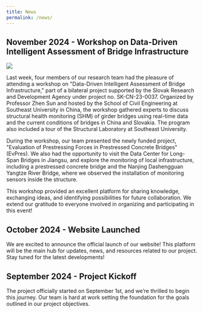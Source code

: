```yaml
---
title: News
permalink: /news/
---
```


## November 2024 - Workshop on Data-Driven Intelligent Assessment of Bridge Infrastructure
 <img src="/images/china.jpg"/>

Last week, four members of our research team had the pleasure of attending a workshop on "Data-Driven Intelligent Assessment of Bridge Infrastructure," part of a bilateral project supported by the Slovak Research and Development Agency under project no. SK-CN-23-0037. Organized by Professor Zhen Sun and hosted by the School of Civil Engineering at Southeast University in China, the workshop gathered experts to discuss structural health monitoring (SHM) of girder bridges using real-time data and the current conditions of bridges in China and Slovakia. The program also included a tour of the Structural Laboratory at Southeast University.

During the workshop, our team presented the newly funded project, "Evaluation of Prestressing Forces in Prestressed Concrete Bridges" (EvPres). We also had the opportunity to visit the Data Center for Long-Span Bridges in Jiangsu, and explore the monitoring of local infrastructure, including a prestressed concrete bridge and the Nanjing Dashengguan Yangtze River Bridge, where we observed the installation of monitoring sensors inside the structure.

This workshop provided an excellent platform for sharing knowledge, exchanging ideas, and identifying possibilities for future collaboration. We extend our gratitude to everyone involved in organizing and participating in this event!

## October 2024 - Website Launched

We are excited to announce the official launch of our website! This platform will be the main hub for updates, news, and resources related to our project. Stay tuned for the latest developments!

## September 2024 - Project Kickoff

The project officially started on September 1st, and we’re thrilled to begin this journey. Our team is hard at work setting the foundation for the goals outlined in our project objectives.